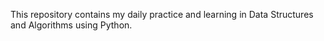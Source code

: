 This repository contains my daily practice and learning in Data Structures and Algorithms using Python. 
